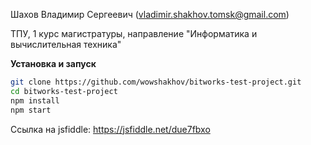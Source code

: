 Шахов Владимир Сергеевич (vladimir.shakhov.tomsk@gmail.com)

ТПУ, 1 курс магистратуры, направление "Информатика и вычислительная техника"

**Установка и запуск**
```sh
git clone https://github.com/wowshakhov/bitworks-test-project.git
cd bitworks-test-project
npm install
npm start
```

Ссылка на jsfiddle: https://jsfiddle.net/due7fbxo
